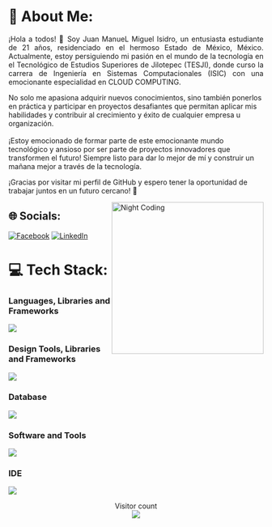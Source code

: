 # 💫 About Me:
<p align="justify">¡Hola a todos! 👋 Soy Juan ManueL Miguel Isidro, un entusiasta estudiante de 21 años, residenciado en el hermoso Estado de México, México. Actualmente, estoy persiguiendo mi pasión en el mundo de la tecnología en el Tecnológico de Estudios Superiores de Jilotepec (TESJI), donde curso la carrera de Ingeniería en Sistemas Computacionales (ISIC) con una emocionante especialidad en CLOUD COMPUTING.</p>

<p>No solo me apasiona adquirir nuevos conocimientos, sino también ponerlos en práctica y participar en proyectos desafiantes que permitan aplicar mis habilidades y contribuir al crecimiento y éxito de cualquier empresa u organización.<br><br> ¡Estoy emocionado de formar parte de este emocionante mundo tecnológico y ansioso por ser parte de proyectos innovadores que transformen el futuro! Siempre listo para dar lo mejor de mí y construir un mañana mejor a través de la tecnología.</p>

<p>¡Gracias por visitar mi perfil de GitHub y espero tener la oportunidad de trabajar juntos en un futuro cercano! 🚀
</p>

<img alt="Night Coding" src="https://media.giphy.com/media/mCRJDo24UvJMA/giphy.gif" width="300px" height="300px" align="right"/>

## 🌐 Socials:
[![Facebook](https://img.shields.io/badge/Facebook-%231877F2.svg?logo=Facebook&logoColor=white)](https://facebook.com/https://www.facebook.com/profile.php?id=100067552427418) [![LinkedIn](https://img.shields.io/badge/LinkedIn-%230077B5.svg?logo=linkedin&logoColor=white)](https://linkedin.com/in/www.linkedin.com/in/juan-manuel-miguel-isidro-365b74271) 

# 💻 Tech Stack:
<h3>Languages, Libraries and Frameworks</h3>
<p>
  <a href="https://skillicons.dev">
    <img src="https://skillicons.dev/icons?i=c,cs,java,js,kotlin,php,python,react,vite&perline=14" />
  </a>
</p>

<h3>Design Tools, Libraries and Frameworks</h3>
<p>
  <a href="https://skillicons.dev">
    <img src="https://skillicons.dev/icons?i=css,scss,bootstrap,materialui,tailwind&perline=14" />
  </a>
</p>
<h3>Database</h3>
<p>
  <a href="https://skillicons.dev">
    <img src="https://skillicons.dev/icons?i=mongodb,mysql,postgres&perline=14" />
  </a>
</p>
<h3>Software and Tools</h3>
<p>
  <a href="https://skillicons.dev">
    <img src="https://skillicons.dev/icons?i=git,github,maven,spring,firebase,flask&perline=14" />
  </a>
</p>
<h3>IDE</h3>
<p>
  <a href="https://skillicons.dev">
    <img src="https://skillicons.dev/icons?i=androidstudio,eclipse,idea,visualstudio,vscode&perline=14" />
  </a>
</p>
<p> 
  <div align="center">Visitor count</div>
  <div align="center">
    <img src="https://profile-counter.glitch.me/JUANCHO222/count.svg"/>
  </div> 
</p>
